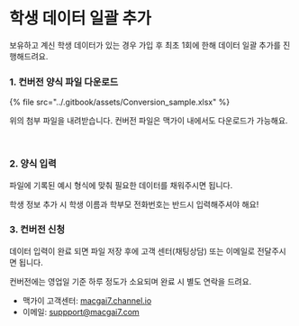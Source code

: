 # 학생 데이터 일괄 추가

보유하고 계신 학생 데이터가 있는 경우 가입 후 최초 1회에 한해 데이터 일괄 추가를 진행해드려요.

### 1. 컨버전 양식 파일 다운로드

{% file src="../.gitbook/assets/Conversion_sample.xlsx" %}

위의 첨부 파일을 내려받습니다.  컨버전 파일은 맥가이 내에서도 다운로드가 가능해요.

<div align="left">

<figure><img src="../.gitbook/assets/맥가이앱 다운로드.png" alt="" width="563"><figcaption></figcaption></figure>

</div>

### 2. 양식 입력

파일에 기록된 예시 형식에 맞춰 필요한 데이터를 채워주시면 됩니다.

학생 정보 추가 시 학생 이름과 학부모 전화번호는 반드시 입력해주셔야 해요!

### 3. 컨버전 신청

데이터 입력이 완료 되면 파일 저장 후에 고객 센터(채팅상담) 또는 이메일로 전달주시면 됩니다.

컨버전에는 영업일 기준 하루 정도가 소요되며 완료 시 별도 연락을 드려요.

* 맥가이 고객센터: [macgai7.channel.io](https://macgai7.channel.io/home)
* 이메일: [suppport@macgai7.com](mailto:support@macgai7.com)
